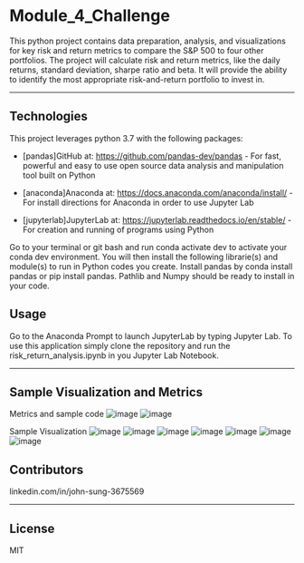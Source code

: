# Module_4_Challenge

This python project contains data preparation, analysis, and visualizations for key risk and return metrics to compare the S&P 500 to four other portfolios. The project will calculate risk and return metrics, like the daily returns, standard deviation, sharpe ratio and beta. It will provide the ability to identify the most appropriate risk-and-return portfolio to invest in.

---

## Technologies

This project leverages python 3.7 with the following packages:
 
* [pandas]GitHub at: https://github.com/pandas-dev/pandas - For fast, powerful and easy to use open source data analysis and manipulation tool built on Python

* [anaconda]Anaconda at: https://docs.anaconda.com/anaconda/install/ - For install directions for Anaconda in order to use Jupyter Lab

* [jupyterlab]JupyterLab at: https://jupyterlab.readthedocs.io/en/stable/ - For creation and running of programs using Python 


Go to your terminal or git bash and run conda activate dev to activate your conda dev environment. 
You will then install the following librarie(s) and module(s) to run in Python codes you create.
Install pandas by conda install pandas or pip install pandas. Pathlib and Numpy should be ready to install in your code. 

## Usage

Go to the Anaconda Prompt to launch JupyterLab by typing Jupyter Lab. To use this application simply clone the repository and run the risk_return_analysis.ipynb in you Jupyter Lab Notebook.

---

## Sample Visualization and Metrics

Metrics and sample code
![image](https://user-images.githubusercontent.com/87351302/137637310-c0a810ff-f436-4713-8276-5c48f7b32072.png)
![image](https://user-images.githubusercontent.com/87351302/137637339-c4a50103-377b-4585-ace8-ff85846a7d75.png)

Sample Visualization
![image](https://user-images.githubusercontent.com/87351302/137637231-7ba0c51b-5011-481b-aeaa-e48247866d21.png)
![image](https://user-images.githubusercontent.com/87351302/137637194-6af2cae7-ee4b-4ab8-b736-2bf489687d91.png)
![image](https://user-images.githubusercontent.com/87351302/137637169-8bbf102d-1fd6-4403-9c63-6b4a6fef2caa.png)
![image](https://user-images.githubusercontent.com/87351302/137637150-9e3e642e-6e7e-47f3-b417-b18257df331d.png)
![image](https://user-images.githubusercontent.com/87351302/137637125-e364a944-ea29-4973-be7b-6a6edbeda5ed.png)
![image](https://user-images.githubusercontent.com/87351302/137637079-b0213d82-e25c-4339-aa08-e679646152e6.png)
![image](https://user-images.githubusercontent.com/87351302/137637045-134936a0-8306-4585-91f3-2766a20268f7.png)

## Contributors

linkedin.com/in/john-sung-3675569

---

## License

MIT
